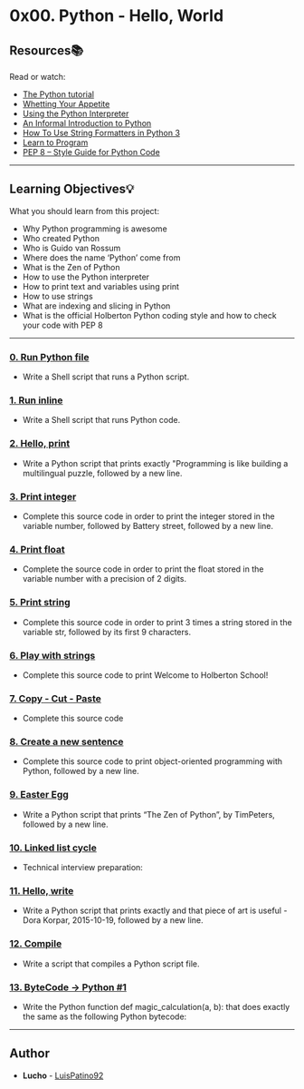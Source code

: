 # 0x00. Python - Hello, World

## Resources:books:
Read or watch:
* [The Python tutorial](https://intranet.hbtn.io/rltoken/fX5geNeDFcCtootbB_MqCQ)
* [Whetting Your Appetite](https://intranet.hbtn.io/rltoken/JnsZOCXrWDkZn6iMo1uuFg)
* [Using the Python Interpreter](https://intranet.hbtn.io/rltoken/AejXr_G-d8CSITEtpvwpRg)
* [An Informal Introduction to Python](https://intranet.hbtn.io/rltoken/lUBuPMNcox9EqJ1Q3oVesQ)
* [How To Use String Formatters in Python 3](https://intranet.hbtn.io/rltoken/z6mk3Yep2tJVSF6KsBAYrg)
* [Learn to Program](https://intranet.hbtn.io/rltoken/gYgGXOth8N16KjUpXgO1uQ)
* [PEP 8 – Style Guide for Python Code](https://intranet.hbtn.io/rltoken/BMIjFOY7HvWHSjHfNrkzPg)

---
## Learning Objectives:bulb:
What you should learn from this project:

* Why Python programming is awesome
* Who created Python
* Who is Guido van Rossum
* Where does the name ‘Python’ come from
* What is the Zen of Python
* How to use the Python interpreter
* How to print text and variables using print
* How to use strings
* What are indexing and slicing in Python
* What is the official Holberton Python coding style and how to check your code with PEP 8

---

### [0. Run Python file](./0-run)
* Write a Shell script that runs a Python script.


### [1. Run inline](./1-run_inline)
* Write a Shell script that runs Python code.


### [2. Hello, print](./2-print.py)
* Write a Python script that prints exactly "Programming is like building a multilingual puzzle, followed by a new line.


### [3. Print integer](./3-print_number.py)
* Complete this source code in order to print the integer stored in the variable number, followed by Battery street, followed by a new line.


### [4. Print float](./4-print_float.py)
* Complete the source code in order to print the float stored in the variable number with a precision of 2 digits.


### [5. Print string](./5-print_string.py)
* Complete this source code in order to print 3 times a string stored in the variable str, followed by its first 9 characters.


### [6. Play with strings](./6-concat.py)
* Complete this source code to print Welcome to Holberton School!


### [7. Copy - Cut - Paste](./7-edges.py)
* Complete this source code


### [8. Create a new sentence](./8-concat_edges.py)
* Complete this source code to print object-oriented programming with Python, followed by a new line.


### [9. Easter Egg](./9-easter_egg.py)
* Write a Python script that prints “The Zen of Python”, by TimPeters, followed by a new line.


### [10. Linked list cycle](./10-check_cycle.c)
* Technical interview preparation: 


### [11. Hello, write](./100-write.py)
* Write a Python script that prints exactly and that piece of art is useful - Dora Korpar, 2015-10-19, followed by a new line.


### [12. Compile](./101-compile)
* Write a script that compiles a Python script file.


### [13. ByteCode -> Python #1](./102-magic_calculation.py)
* Write the Python function def magic_calculation(a, b): that does exactly the same as the following Python bytecode:

---

## Author
* **Lucho** - [LuisPatino92](https://github.com/LuisPatino92)